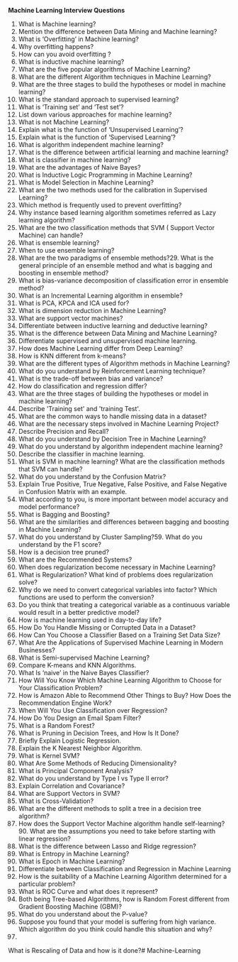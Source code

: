 **Machine Learning Interview Questions**
1. What is Machine learning?
2. Mention the difference between Data Mining and Machine learning?
3. What is ‘Overfitting’ in Machine learning?
4. Why overfitting happens?
5. How can you avoid overfitting ?
6. What is inductive machine learning?
7. What are the five popular algorithms of Machine Learning?
8. What are the different Algorithm techniques in Machine Learning?
9. What are the three stages to build the hypotheses or model in machine learning?
10. What is the standard approach to supervised learning?
11. What is ‘Training set’ and ‘Test set’?
12. List down various approaches for machine learning?
13. What is not Machine Learning?
14. Explain what is the function of ‘Unsupervised Learning’?
15. Explain what is the function of ‘Supervised Learning’?
16. What is algorithm independent machine learning?
17. What is the difference between artificial learning and machine learning?
18. What is classifier in machine learning?
19. What are the advantages of Naive Bayes?
20. What is Inductive Logic Programming in Machine Learning?
21. What is Model Selection in Machine Learning?
22. What are the two methods used for the calibration in Supervised Learning?
23. Which method is frequently used to prevent overfitting?
24. Why instance based learning algorithm sometimes referred as Lazy learning
algorithm?
25. What are the two classification methods that SVM ( Support Vector Machine) can
handle?
26. What is ensemble learning?
27. When to use ensemble learning?
28. What are the two paradigms of ensemble methods?29. What is the general principle of an ensemble method and what is bagging and
boosting in ensemble method?
30. What is bias-variance decomposition of classification error in ensemble method?
31. What is an Incremental Learning algorithm in ensemble?
32. What is PCA, KPCA and ICA used for?
33. What is dimension reduction in Machine Learning?
34. What are support vector machines?
35. Differentiate between inductive learning and deductive learning?
36. What is the difference between Data Mining and Machine Learning?
37. Differentiate supervised and unsupervised machine learning.
38. How does Machine Learning differ from Deep Learning?
39. How is KNN different from k-means?
40. What are the different types of Algorithm methods in Machine Learning?
41. What do you understand by Reinforcement Learning technique?
42. What is the trade-off between bias and variance?
43. How do classification and regression differ?
44. What are the three stages of building the hypotheses or model in machine
learning?
45. Describe 'Training set' and 'training Test'.
46. What are the common ways to handle missing data in a dataset?
47. What are the necessary steps involved in Machine Learning Project?
48. Describe Precision and Recall?
49. What do you understand by Decision Tree in Machine Learning?
50. What do you understand by algorithm independent machine learning?
51. Describe the classifier in machine learning.
52. What is SVM in machine learning? What are the classification methods that SVM
can handle?
53. What do you understand by the Confusion Matrix?
54. Explain True Positive, True Negative, False Positive, and False Negative in
Confusion Matrix with an example.
55. What according to you, is more important between model accuracy and model
performance?
56. What is Bagging and Boosting?
57. What are the similarities and differences between bagging and boosting in
Machine Learning?
58. What do you understand by Cluster Sampling?59. What do you understand by the F1 score?
60. How is a decision tree pruned?
61. What are the Recommended Systems?
62. When does regularization become necessary in Machine Learning?
63. What is Regularization? What kind of problems does regularization solve?
64. Why do we need to convert categorical variables into factor? Which functions are
used to perform the conversion?
65. Do you think that treating a categorical variable as a continuous variable would
result in a better predictive model?
66. How is machine learning used in day-to-day life?
67. How Do You Handle Missing or Corrupted Data in a Dataset?
68. How Can You Choose a Classifier Based on a Training Set Data Size?
69. What Are the Applications of Supervised Machine Learning in Modern
Businesses?
70. What is Semi-supervised Machine Learning?
71. Compare K-means and KNN Algorithms.
72. What Is ‘naive’ in the Naive Bayes Classifier?
73. How Will You Know Which Machine Learning Algorithm to Choose for Your
Classification Problem?
74. How is Amazon Able to Recommend Other Things to Buy? How Does the
Recommendation Engine Work?
75. When Will You Use Classification over Regression?
76. How Do You Design an Email Spam Filter?
77. What is a Random Forest?
78. What is Pruning in Decision Trees, and How Is It Done?
79. Briefly Explain Logistic Regression.
80. Explain the K Nearest Neighbor Algorithm.
81. What is Kernel SVM?
82. What Are Some Methods of Reducing Dimensionality?
83. What is Principal Component Analysis?
84. What do you understand by Type I vs Type II error?
85. Explain Correlation and Covariance?
86. What are Support Vectors in SVM?
87. What is Cross-Validation?
88. What are the different methods to split a tree in a decision tree algorithm?
89. How does the Support Vector Machine algorithm handle self-learning?90. What are the assumptions you need to take before starting with linear
regression?
91. What is the difference between Lasso and Ridge regression?
92. What is Entropy in Machine Learning?
93. What is Epoch in Machine Learning?
94. Differentiate between Classification and Regression in Machine Learning
95. How is the suitability of a Machine Learning Algorithm determined for a
particular problem?
96. What is ROC Curve and what does it represent?
97. Both being Tree-based Algorithms, how is Random Forest different from
Gradient Boosting Machine (GBM)?
98. What do you understand about the P-value?
99. Suppose you found that your model is suffering from high variance. Which
algorithm do you think could handle this situation and why?
100.
What is Rescaling of Data and how is it done?# Machine-Learning

